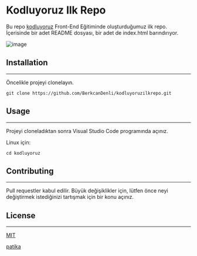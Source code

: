 # Kodluyoruz Ilk Repo
Bu repo [kodluyoruz](https://www.kodluyoruz.org/) Front-End Eğitiminde oluşturduğumuz ilk repo. İçerisinde bir adet README dosyası, bir adet de index.html barındırıyor.

![image](https://i.hizliresim.com/7tz33n2.png)


## Installation

--- 

Öncelikle projeyi clonelayın.

```
git clone https://github.com/BerkcanDenli/kodluyoruzilkrepo.git
```
## Usage
---
Projeyi cloneladıktan sonra Visual Studio Code programında açınız.

Linux için:

````
cd kodluyoruz
````
## Contributing
---
Pull requestler kabul edilir. Büyük değişiklikler için, lütfen önce neyi değiştirmek istediğinizi tartışmak için bir konu açınız.

## License 
---
[MIT](https://choosealicense.com/licenses/mit/)

[patika](https://www.patika.dev/tr)
